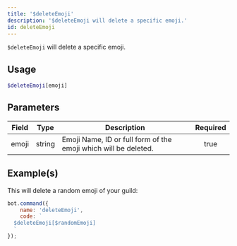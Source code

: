 ```yaml
---
title: '$deleteEmoji'
description: '$deleteEmoji will delete a specific emoji.'
id: deleteEmoji
---
```


`$deleteEmoji` will delete a specific emoji.

## Usage

```php
$deleteEmoji[emoji]
```

## Parameters

| Field | Type   | Description                                                     | Required |
| ----- | ------ | --------------------------------------------------------------- |:--------:|
| emoji | string | Emoji Name, ID or full form of the emoji which will be deleted. |   true   |

## Example(s)

This will delete a random emoji of your guild:

```javascript
bot.command({
    name: 'deleteEmoji',
    code: `
  $deleteEmoji[$randomEmoji]
  `
});
```
